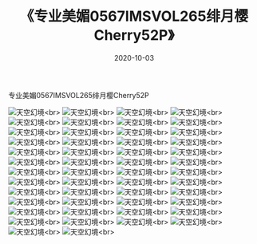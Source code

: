 ﻿---
layout: post
title: 《专业美媚0567IMSVOL265绯月樱Cherry52P》
date: 2020-10-03
img: http://photo.orgx.cf/性感/2020/专业美媚0567IMSVOL265绯月樱Cherry52P/000.jpg
tags: [美女,性感,泳衣]
---

专业美媚0567IMSVOL265绯月樱Cherry52P



![天空幻境](http://photo.orgx.cf/性感/2020/专业美媚0567IMSVOL265绯月樱Cherry52P/001.jpg''天空幻境'')<br>
![天空幻境](http://photo.orgx.cf/性感/2020/专业美媚0567IMSVOL265绯月樱Cherry52P/002.jpg''天空幻境'')<br>
![天空幻境](http://photo.orgx.cf/性感/2020/专业美媚0567IMSVOL265绯月樱Cherry52P/003.jpg''天空幻境'')<br>
![天空幻境](http://photo.orgx.cf/性感/2020/专业美媚0567IMSVOL265绯月樱Cherry52P/004.jpg''天空幻境'')<br>
![天空幻境](http://photo.orgx.cf/性感/2020/专业美媚0567IMSVOL265绯月樱Cherry52P/005.jpg''天空幻境'')<br>
![天空幻境](http://photo.orgx.cf/性感/2020/专业美媚0567IMSVOL265绯月樱Cherry52P/006.jpg''天空幻境'')<br>
![天空幻境](http://photo.orgx.cf/性感/2020/专业美媚0567IMSVOL265绯月樱Cherry52P/007.jpg''天空幻境'')<br>
![天空幻境](http://photo.orgx.cf/性感/2020/专业美媚0567IMSVOL265绯月樱Cherry52P/008.jpg''天空幻境'')<br>
![天空幻境](http://photo.orgx.cf/性感/2020/专业美媚0567IMSVOL265绯月樱Cherry52P/009.jpg''天空幻境'')<br>
![天空幻境](http://photo.orgx.cf/性感/2020/专业美媚0567IMSVOL265绯月樱Cherry52P/010.jpg''天空幻境'')<br>
![天空幻境](http://photo.orgx.cf/性感/2020/专业美媚0567IMSVOL265绯月樱Cherry52P/011.jpg''天空幻境'')<br>
![天空幻境](http://photo.orgx.cf/性感/2020/专业美媚0567IMSVOL265绯月樱Cherry52P/012.jpg''天空幻境'')<br>
![天空幻境](http://photo.orgx.cf/性感/2020/专业美媚0567IMSVOL265绯月樱Cherry52P/013.jpg''天空幻境'')<br>
![天空幻境](http://photo.orgx.cf/性感/2020/专业美媚0567IMSVOL265绯月樱Cherry52P/014.jpg''天空幻境'')<br>
![天空幻境](http://photo.orgx.cf/性感/2020/专业美媚0567IMSVOL265绯月樱Cherry52P/015.jpg''天空幻境'')<br>
![天空幻境](http://photo.orgx.cf/性感/2020/专业美媚0567IMSVOL265绯月樱Cherry52P/016.jpg''天空幻境'')<br>
![天空幻境](http://photo.orgx.cf/性感/2020/专业美媚0567IMSVOL265绯月樱Cherry52P/017.jpg''天空幻境'')<br>
![天空幻境](http://photo.orgx.cf/性感/2020/专业美媚0567IMSVOL265绯月樱Cherry52P/018.jpg''天空幻境'')<br>
![天空幻境](http://photo.orgx.cf/性感/2020/专业美媚0567IMSVOL265绯月樱Cherry52P/019.jpg''天空幻境'')<br>
![天空幻境](http://photo.orgx.cf/性感/2020/专业美媚0567IMSVOL265绯月樱Cherry52P/020.jpg''天空幻境'')<br>
![天空幻境](http://photo.orgx.cf/性感/2020/专业美媚0567IMSVOL265绯月樱Cherry52P/021.jpg''天空幻境'')<br>
![天空幻境](http://photo.orgx.cf/性感/2020/专业美媚0567IMSVOL265绯月樱Cherry52P/022.jpg''天空幻境'')<br>
![天空幻境](http://photo.orgx.cf/性感/2020/专业美媚0567IMSVOL265绯月樱Cherry52P/023.jpg''天空幻境'')<br>
![天空幻境](http://photo.orgx.cf/性感/2020/专业美媚0567IMSVOL265绯月樱Cherry52P/024.jpg''天空幻境'')<br>
![天空幻境](http://photo.orgx.cf/性感/2020/专业美媚0567IMSVOL265绯月樱Cherry52P/025.jpg''天空幻境'')<br>
![天空幻境](http://photo.orgx.cf/性感/2020/专业美媚0567IMSVOL265绯月樱Cherry52P/026.jpg''天空幻境'')<br>
![天空幻境](http://photo.orgx.cf/性感/2020/专业美媚0567IMSVOL265绯月樱Cherry52P/027.jpg''天空幻境'')<br>
![天空幻境](http://photo.orgx.cf/性感/2020/专业美媚0567IMSVOL265绯月樱Cherry52P/028.jpg''天空幻境'')<br>
![天空幻境](http://photo.orgx.cf/性感/2020/专业美媚0567IMSVOL265绯月樱Cherry52P/029.jpg''天空幻境'')<br>
![天空幻境](http://photo.orgx.cf/性感/2020/专业美媚0567IMSVOL265绯月樱Cherry52P/030.jpg''天空幻境'')<br>
![天空幻境](http://photo.orgx.cf/性感/2020/专业美媚0567IMSVOL265绯月樱Cherry52P/031.jpg''天空幻境'')<br>
![天空幻境](http://photo.orgx.cf/性感/2020/专业美媚0567IMSVOL265绯月樱Cherry52P/032.jpg''天空幻境'')<br>
![天空幻境](http://photo.orgx.cf/性感/2020/专业美媚0567IMSVOL265绯月樱Cherry52P/033.jpg''天空幻境'')<br>
![天空幻境](http://photo.orgx.cf/性感/2020/专业美媚0567IMSVOL265绯月樱Cherry52P/034.jpg''天空幻境'')<br>
![天空幻境](http://photo.orgx.cf/性感/2020/专业美媚0567IMSVOL265绯月樱Cherry52P/035.jpg''天空幻境'')<br>
![天空幻境](http://photo.orgx.cf/性感/2020/专业美媚0567IMSVOL265绯月樱Cherry52P/036.jpg''天空幻境'')<br>
![天空幻境](http://photo.orgx.cf/性感/2020/专业美媚0567IMSVOL265绯月樱Cherry52P/037.jpg''天空幻境'')<br>
![天空幻境](http://photo.orgx.cf/性感/2020/专业美媚0567IMSVOL265绯月樱Cherry52P/038.jpg''天空幻境'')<br>
![天空幻境](http://photo.orgx.cf/性感/2020/专业美媚0567IMSVOL265绯月樱Cherry52P/039.jpg''天空幻境'')<br>
![天空幻境](http://photo.orgx.cf/性感/2020/专业美媚0567IMSVOL265绯月樱Cherry52P/040.jpg''天空幻境'')<br>
![天空幻境](http://photo.orgx.cf/性感/2020/专业美媚0567IMSVOL265绯月樱Cherry52P/041.jpg''天空幻境'')<br>
![天空幻境](http://photo.orgx.cf/性感/2020/专业美媚0567IMSVOL265绯月樱Cherry52P/042.jpg''天空幻境'')<br>
![天空幻境](http://photo.orgx.cf/性感/2020/专业美媚0567IMSVOL265绯月樱Cherry52P/043.jpg''天空幻境'')<br>
![天空幻境](http://photo.orgx.cf/性感/2020/专业美媚0567IMSVOL265绯月樱Cherry52P/044.jpg''天空幻境'')<br>
![天空幻境](http://photo.orgx.cf/性感/2020/专业美媚0567IMSVOL265绯月樱Cherry52P/045.jpg''天空幻境'')<br>
![天空幻境](http://photo.orgx.cf/性感/2020/专业美媚0567IMSVOL265绯月樱Cherry52P/046.jpg''天空幻境'')<br>
![天空幻境](http://photo.orgx.cf/性感/2020/专业美媚0567IMSVOL265绯月樱Cherry52P/047.jpg''天空幻境'')<br>
![天空幻境](http://photo.orgx.cf/性感/2020/专业美媚0567IMSVOL265绯月樱Cherry52P/048.jpg''天空幻境'')<br>
![天空幻境](http://photo.orgx.cf/性感/2020/专业美媚0567IMSVOL265绯月樱Cherry52P/049.jpg''天空幻境'')<br>
![天空幻境](http://photo.orgx.cf/性感/2020/专业美媚0567IMSVOL265绯月樱Cherry52P/050.jpg''天空幻境'')<br>